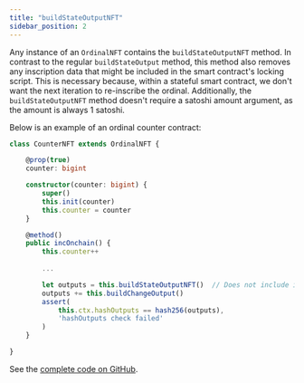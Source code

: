 ```yaml
---
title: "buildStateOutputNFT"
sidebar_position: 2
---
```


Any instance of an `OrdinalNFT` contains the `buildStateOutputNFT` method. In contrast to the regular `buildStateOutput` method, this method also removes any inscription data that might be included in the smart contract's locking script. This is necessary because, within a stateful smart contract, we don't want the next iteration to re-inscribe the ordinal. Additionally, the `buildStateOutputNFT` method doesn't require a satoshi amount argument, as the amount is always 1 satoshi.

Below is an example of an ordinal counter contract:

```ts
class CounterNFT extends OrdinalNFT {

    @prop(true)
    counter: bigint

    constructor(counter: bigint) {
        super()
        this.init(counter)
        this.counter = counter
    }

    @method()
    public incOnchain() {
        this.counter++
        
        ...

        let outputs = this.buildStateOutputNFT()  // Does not include inscription in the next iteration.
        outputs += this.buildChangeOutput()
        assert(
            this.ctx.hashOutputs == hash256(outputs),
            'hashOutputs check failed'
        )
    }

}
```

See the [complete code on GitHub](https://github.com/sCrypt-Inc/scrypt-ord/blob/master/tests/contracts/counterNFT.ts).
